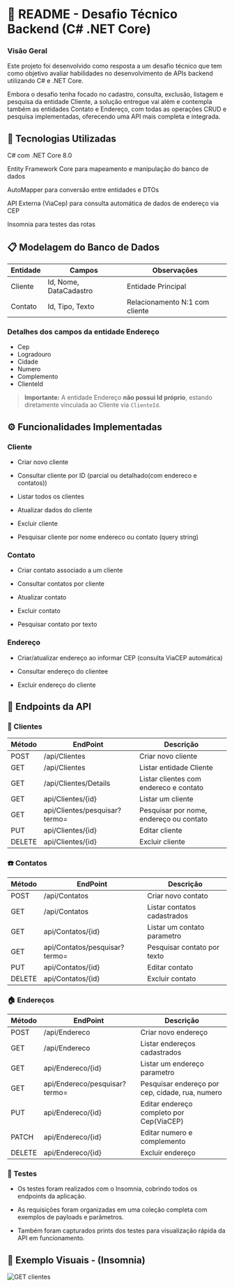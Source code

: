 
# 📌 README - Desafio Técnico Backend (C# .NET Core)

### Visão Geral
Este projeto foi desenvolvido como resposta a um desafio técnico que tem como objetivo avaliar habilidades no desenvolvimento de APIs backend utilizando C# e .NET Core.

Embora o desafio tenha focado no cadastro, consulta, exclusão, listagem e pesquisa da entidade Cliente, a solução entregue vai além e contempla também as entidades Contato e Endereço, com todas as operações CRUD e pesquisa implementadas, oferecendo uma API mais completa e integrada.

## 🚀 Tecnologias Utilizadas

C# com .NET Core 8.0 

Entity Framework Core para mapeamento e manipulação do banco de dados

AutoMapper para conversão entre entidades e DTOs 

API Externa (ViaCep) para consulta automática de dados de endereço via CEP

Insomnia para testes das rotas


## 📋 Modelagem do Banco de Dados

Entidade          | Campos        | Observações  
-----------------|-------------------|------------------  
Cliente| Id, Nome, DataCadastro| Entidade Principal  
Contato| Id, Tipo, Texto| Relacionamento N:1 com cliente

 ### Detalhes dos campos da entidade Endereço

- Cep  
- Logradouro  
- Cidade  
- Numero  
- Complemento  
- ClienteId  
                
> **Importante:** A entidade Endereço **não possui Id próprio**, estando diretamente vinculada ao Cliente via `ClienteId`.


## ⚙️ Funcionalidades Implementadas

### Cliente
 - Criar novo cliente

 - Consultar cliente por ID (parcial ou detalhado(com endereco e contatos))

 - Listar todos os clientes

 - Atualizar dados do cliente

 - Excluir cliente

 - Pesquisar cliente por nome endereco ou contato (query string)

 ### Contato
 - Criar contato associado a um cliente

 - Consultar contatos por cliente

 - Atualizar contato

 - Excluir contato

 - Pesquisar contato por texto

 ### Endereço
 - Criar/atualizar endereço ao informar CEP (consulta ViaCEP automática)

 - Consultar endereço do clientee

 - Excluir endereço do cliente

## 🔗 Endpoints da API
### 🧍 Clientes

Método | EndPoint| Descrição 
-----------------|-------------------|------------------  
POST| /api/Clientes| Criar novo cliente
GET| /api/Clientes| Listar entidade Cliente
GET| /api/Clientes/Details| Listar clientes com endereco e contato
GET| api/Clientes/{id}| Listar um cliente
GET| api/Clientes/pesquisar?termo=| Pesquisar por nome, endereço ou contato
PUT| api/Clientes/{id}| Editar cliente
DELETE| api/Clientes/{id}| Excluir cliente
 

### ☎️ Contatos

Método | EndPoint| Descrição 
-----------------|-------------------|------------------  
POST| /api/Contatos| Criar novo contato
GET| /api/Contatos| Listar contatos cadastrados
GET| api/Contatos/{id}| Listar um contato parametro
GET| api/Contatos/pesquisar?termo=| Pesquisar contato por texto
PUT| api/Contatos/{id}| Editar contato
DELETE| api/Contatos/{id}| Excluir contato

### 🏠 Endereços

Método | EndPoint| Descrição 
-----------------|-------------------|------------------  
POST| /api/Endereco| Criar novo endereço
GET| /api/Endereco| Listar endereços cadastrados
GET| api/Endereco/{id}| Listar um endereço parametro
GET| api/Endereco/pesquisar?termo=| Pesquisar endereço por cep, cidade, rua, numero
PUT| api/Endereco/{id}| Editar endereço completo por Cep(ViaCEP)
PATCH| api/Endereco/{id}| Editar numero e complemento
DELETE| api/Endereco/{id}| Excluir endereço

### 🧪 Testes

 - Os testes foram realizados com o Insomnia, cobrindo todos os endpoints da aplicação.

 - As requisições foram organizadas em uma coleção completa com exemplos de payloads e parâmetros.

 - Também foram capturados prints dos testes para visualização rápida da API em funcionamento.

 ## 📸 Exemplo Visuais - (Insomnia) 
 ![GET clientes](prints/get-cli.png)